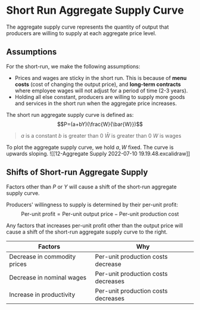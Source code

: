 # Short Run Aggregate Supply Curve
The aggregate supply curve represents the quantity of output that producers are willing to supply at each aggregate price level.

## Assumptions
For the short-run, we make the following assumptions:
* Prices and wages are sticky in the short run. This is because of **menu costs** (cost of changing the output price), and **long-term contracts** where employee wages will not adjust for a period of time (2-3 years).
* Holding all else constant, producers are willing to supply more goods and services in the short run when the aggregate price increases. 

The short run aggregate supply curve is defined as:
$$P=(a+bY)(\frac{W}{\bar{W}})$$
> $a$ is a constant
> $b$ is greater than 0
> $\bar{W}$ is greater than 0
> $W$ is wages

To plot the aggregate supply curve, we hold $a,W$ fixed. The curve is upwards sloping.
![[12-Aggregate Supply 2022-07-10 19.19.48.excalidraw]]

## Shifts of Short-run Aggregate Supply
Factors other than $P$ or $Y$ will cause a shift of the short-run aggregate supply curve.

Producers' willingness to supply is determined by their per-unit profit:
$$\text{Per-unit profit}=\text{Per-unit output price}-\text{Per-unit production cost}$$

Any factors that increases per-unit profit other than the output price will cause a shift of the short-run aggregate supply curve to the right.

|Factors|Why|
|---|---|
|Decrease in commodity prices|Per-unit production costs decrease|
|Decrease in nominal wages|Per-unit production costs decreases|
|Increase in productivity|Per-unit production costs decreases|
